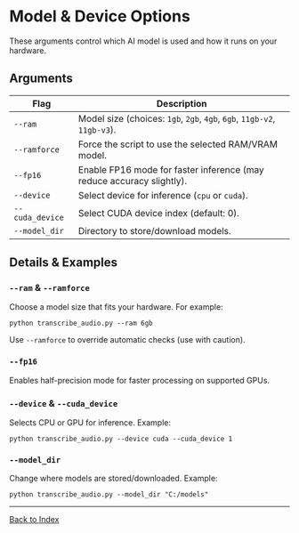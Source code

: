 # Model & Device Options

These arguments control which AI model is used and how it runs on your hardware.

## Arguments
| Flag            | Description                                                                 |
|-----------------|-----------------------------------------------------------------------------|
| `--ram`         | Model size (choices: `1gb`, `2gb`, `4gb`, `6gb`, `11gb-v2`, `11gb-v3`).     |
| `--ramforce`    | Force the script to use the selected RAM/VRAM model.                        |
| `--fp16`        | Enable FP16 mode for faster inference (may reduce accuracy slightly).        |
| `--device`      | Select device for inference (`cpu` or `cuda`).                              |
| `--cuda_device` | Select CUDA device index (default: 0).                                      |
| `--model_dir`   | Directory to store/download models.                                          |

## Details & Examples

### `--ram` & `--ramforce`
Choose a model size that fits your hardware. For example:
```
python transcribe_audio.py --ram 6gb
```
Use `--ramforce` to override automatic checks (use with caution).

### `--fp16`
Enables half-precision mode for faster processing on supported GPUs.

### `--device` & `--cuda_device`
Selects CPU or GPU for inference. Example:
```
python transcribe_audio.py --device cuda --cuda_device 1
```

### `--model_dir`
Change where models are stored/downloaded. Example:
```
python transcribe_audio.py --model_dir "C:/models"
```

---
[Back to Index](./index.md)
